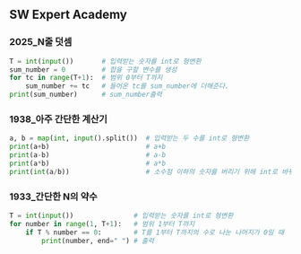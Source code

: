 ## SW Expert Academy

### 2025_N줄 덧셈

```python
T = int(input())       # 입력받는 숫자를 int로 형변환
sum_number = 0         # 합을 구할 변수를 생성
for tc in range(T+1):  # 범위 0부터 T까지
    sum_number += tc   # 들어온 tc를 sum_number에 더해준다.
print(sum_number)      # sum_number출력
```



### 1938_아주 간단한 계산기

```python
a, b = map(int, input().split())  # 입력받는 두 수를 int로 형변환
print(a+b)                        # a+b
print(a-b)                        # a-b
print(a*b)                        # a*b
print(int(a/b))                   # 소수점 이하의 숫자를 버리기 위해 int로 바꿔준다.
```



### 1933_간단한 N의 약수

```python
T = int(input())               # 입력받는 숫자를 int로 형변환
for number in range(1, T+1):   # 범위 1부터 T까지
    if T % number == 0:        # T를 1부터 T까지의 수로 나눈 나머지가 0일 때
        print(number, end=" ") # 출력
```

